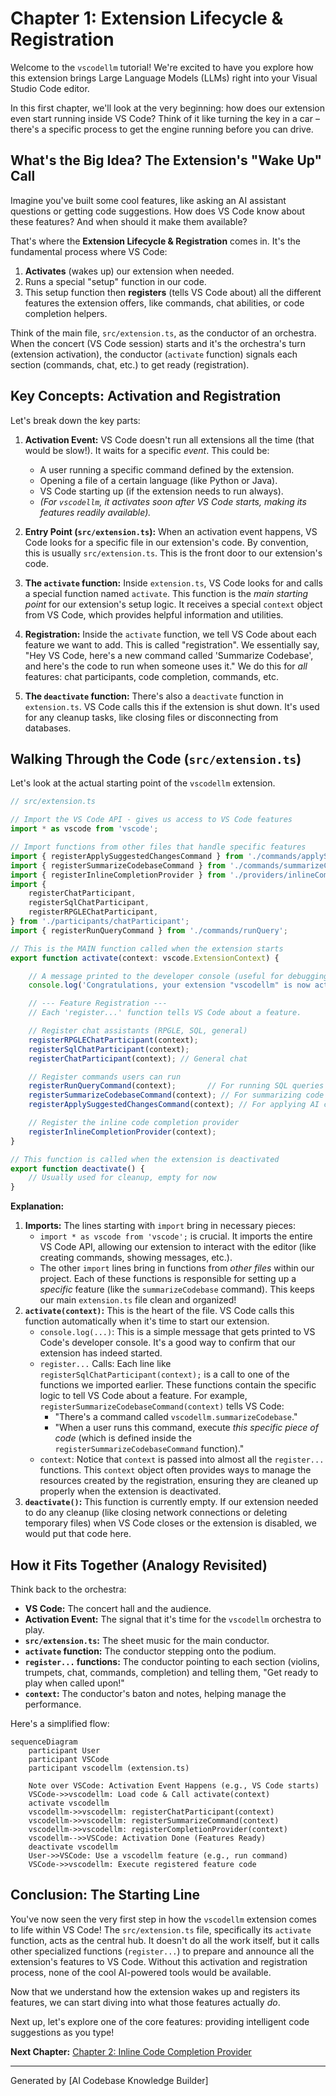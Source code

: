 # Chapter 1: Extension Lifecycle & Registration

Welcome to the `vscodellm` tutorial! We're excited to have you explore how this extension brings Large Language Models (LLMs) right into your Visual Studio Code editor.

In this first chapter, we'll look at the very beginning: how does our extension even start running inside VS Code? Think of it like turning the key in a car – there's a specific process to get the engine running before you can drive.

## What's the Big Idea? The Extension's "Wake Up" Call

Imagine you've built some cool features, like asking an AI assistant questions or getting code suggestions. How does VS Code know about these features? And when should it make them available?

That's where the **Extension Lifecycle & Registration** comes in. It's the fundamental process where VS Code:

1.  **Activates** (wakes up) our extension when needed.
2.  Runs a special "setup" function in our code.
3.  This setup function then **registers** (tells VS Code about) all the different features the extension offers, like commands, chat abilities, or code completion helpers.

Think of the main file, `src/extension.ts`, as the conductor of an orchestra. When the concert (VS Code session) starts and it's the orchestra's turn (extension activation), the conductor (`activate` function) signals each section (commands, chat, etc.) to get ready (registration).

## Key Concepts: Activation and Registration

Let's break down the key parts:

1.  **Activation Event:** VS Code doesn't run all extensions all the time (that would be slow!). It waits for a specific *event*. This could be:
    *   A user running a specific command defined by the extension.
    *   Opening a file of a certain language (like Python or Java).
    *   VS Code starting up (if the extension needs to run always).
    *   *(For `vscodellm`, it activates soon after VS Code starts, making its features readily available).*

2.  **Entry Point (`src/extension.ts`):** When an activation event happens, VS Code looks for a specific file in our extension's code. By convention, this is usually `src/extension.ts`. This is the front door to our extension's code.

3.  **The `activate` function:** Inside `extension.ts`, VS Code looks for and calls a special function named `activate`. This function is the *main starting point* for our extension's setup logic. It receives a special `context` object from VS Code, which provides helpful information and utilities.

4.  **Registration:** Inside the `activate` function, we tell VS Code about each feature we want to add. This is called "registration". We essentially say, "Hey VS Code, here's a new command called 'Summarize Codebase', and here's the code to run when someone uses it." We do this for *all* features: chat participants, code completion, commands, etc.

5.  **The `deactivate` function:** There's also a `deactivate` function in `extension.ts`. VS Code calls this if the extension is shut down. It's used for any cleanup tasks, like closing files or disconnecting from databases.

## Walking Through the Code (`src/extension.ts`)

Let's look at the actual starting point of the `vscodellm` extension.

```typescript
// src/extension.ts

// Import the VS Code API - gives us access to VS Code features
import * as vscode from 'vscode';

// Import functions from other files that handle specific features
import { registerApplySuggestedChangesCommand } from './commands/applySuggestedChanges';
import { registerSummarizeCodebaseCommand } from './commands/summarizeCodebase';
import { registerInlineCompletionProvider } from './providers/inlineCompletionProvider';
import {
	registerChatParticipant,
	registerSqlChatParticipant,
	registerRPGLEChatParticipant,
} from './participants/chatParticipant';
import { registerRunQueryCommand } from './commands/runQuery';

// This is the MAIN function called when the extension starts
export function activate(context: vscode.ExtensionContext) {

	// A message printed to the developer console (useful for debugging!)
	console.log('Congratulations, your extension "vscodellm" is now active!');

	// --- Feature Registration ---
	// Each 'register...' function tells VS Code about a feature.

	// Register chat assistants (RPGLE, SQL, general)
	registerRPGLEChatParticipant(context);
	registerSqlChatParticipant(context);
	registerChatParticipant(context); // General chat

	// Register commands users can run
	registerRunQueryCommand(context);       // For running SQL queries
	registerSummarizeCodebaseCommand(context); // For summarizing code
	registerApplySuggestedChangesCommand(context); // For applying AI changes

	// Register the inline code completion provider
	registerInlineCompletionProvider(context);
}

// This function is called when the extension is deactivated
export function deactivate() {
    // Usually used for cleanup, empty for now
}
```

**Explanation:**

1.  **Imports:** The lines starting with `import` bring in necessary pieces:
    *   `import * as vscode from 'vscode';` is crucial. It imports the entire VS Code API, allowing our extension to interact with the editor (like creating commands, showing messages, etc.).
    *   The other `import` lines bring in functions from *other files* within our project. Each of these functions is responsible for setting up a *specific* feature (like the `summarizeCodebase` command). This keeps our main `extension.ts` file clean and organized!
2.  **`activate(context)`:** This is the heart of the file. VS Code calls this function automatically when it's time to start our extension.
    *   `console.log(...)`: This is a simple message that gets printed to VS Code's developer console. It's a good way to confirm that our extension has indeed started.
    *   `register...` Calls: Each line like `registerSqlChatParticipant(context);` is a call to one of the functions we imported earlier. These functions contain the specific logic to tell VS Code about a feature. For example, `registerSummarizeCodebaseCommand(context)` tells VS Code:
        *   "There's a command called `vscodellm.summarizeCodebase`."
        *   "When a user runs this command, execute *this specific piece of code* (which is defined inside the `registerSummarizeCodebaseCommand` function)."
    *   `context`: Notice that `context` is passed into almost all the `register...` functions. This `context` object often provides ways to manage the resources created by the registration, ensuring they are cleaned up properly when the extension is deactivated.
3.  **`deactivate()`:** This function is currently empty. If our extension needed to do any cleanup (like closing network connections or deleting temporary files) when VS Code closes or the extension is disabled, we would put that code here.

## How it Fits Together (Analogy Revisited)

Think back to the orchestra:

*   **VS Code:** The concert hall and the audience.
*   **Activation Event:** The signal that it's time for the `vscodellm` orchestra to play.
*   **`src/extension.ts`:** The sheet music for the main conductor.
*   **`activate` function:** The conductor stepping onto the podium.
*   **`register...` functions:** The conductor pointing to each section (violins, trumpets, chat, commands, completion) and telling them, "Get ready to play when called upon!"
*   **`context`:** The conductor's baton and notes, helping manage the performance.

Here's a simplified flow:

```mermaid
sequenceDiagram
    participant User
    participant VSCode
    participant vscodellm (extension.ts)

    Note over VSCode: Activation Event Happens (e.g., VS Code starts)
    VSCode->>vscodellm: Load code & Call activate(context)
    activate vscodellm
    vscodellm->>vscodellm: registerChatParticipant(context)
    vscodellm->>vscodellm: registerSummarizeCommand(context)
    vscodellm->>vscodellm: registerCompletionProvider(context)
    vscodellm-->>VSCode: Activation Done (Features Ready)
    deactivate vscodellm
    User->>VSCode: Use a vscodellm feature (e.g., run command)
    VSCode->>vscodellm: Execute registered feature code
```

## Conclusion: The Starting Line

You've now seen the very first step in how the `vscodellm` extension comes to life within VS Code! The `src/extension.ts` file, specifically its `activate` function, acts as the central hub. It doesn't do all the work itself, but it calls other specialized functions (`register...`) to prepare and announce all the extension's features to VS Code. Without this activation and registration process, none of the cool AI-powered tools would be available.

Now that we understand how the extension wakes up and registers its features, we can start diving into what those features actually *do*.

Next up, let's explore one of the core features: providing intelligent code suggestions as you type!

**Next Chapter:** [Chapter 2: Inline Code Completion Provider](02_inline_code_completion_provider.md)

---

Generated by [AI Codebase Knowledge Builder]
